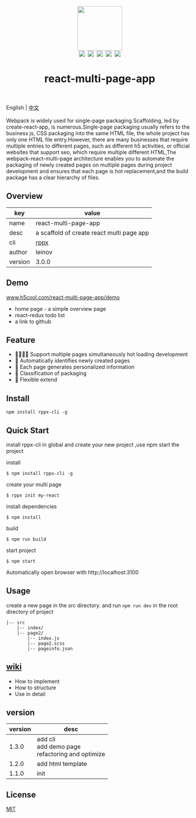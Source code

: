 <div align="center">
    <img width="120px" src="https://raw.githubusercontent.com/leinov/react-multi-page-app/master/react-multi.png" /><br>
    <div>
        <img src="https://img.shields.io/github/license/leinov/react-multi-page-app.svg" />&nbsp
        <img src="https://img.shields.io/github/forks/leinov/react-multi-page-app.svg" />&nbsp
        <img src="https://img.shields.io/github/stars/leinov/react-multi-page-app.svg">&nbsp
        <img src="https://img.shields.io/npm/dt/rppx-cli.svg" />&nbsp
        <img src="https://img.shields.io/npm/v/rppx-cli.svg?style=flat" />
    </div>
    <h1>react-multi-page-app</h1>
</div>
<br>

English | [中文](README-ZH.md)
<br><br>
Webpack is widely used for single-page packaging.Scaffolding, led by create-react-app, is numerous.Single-page packaging usually refers to the business js, CSS packaging into the same HTML file, the whole project has only one HTML file entry.However, there are many businesses that require multiple entries to different pages, such as different h5 activities, or official websites that support seo, which require multiple different HTML,The webpack-react-multi-page architecture enables you to automate the packaging of newly created pages on multiple pages during project development and ensures that each page is hot replacement,and the build package has a clear hierarchy of files.



## Overview

key | value
---|---
name | react-multi-page-app
desc | a scaffold of create react multi page app
cli | [rppx]()
author | leinov
version | 3.0.0


## Demo 
www.h5cool.com/react-multi-page-app/demo
* home page - a simple overview page
* react-redux todo list
* a link to github

## Feature
* 👩‍👩‍👧‍👧 Support multiple pages simultaneously hot loading development
* 📇 Automatically identifies newly created pages
* 📝 Each page generates personalized information
* 🚻 Classification of packaging
* 🔗 Flexible extend

## Install
```
npm install rppx-cli -g

```

## Quick Start
install rppx-cli in global and create your new project ,use npm start the project 

install 
```
$ npm install rppx-cli -g
```
create your multi page

```
$ rppx init my-react
```

install dependencies

```
$ npm install 
```
build

```
$ npm run build
```

start project
```
$ npm start
```

Automatically open browser with http://localhost:3100 

## Usage
create a new page in the src directory. and run ```npm run dev``` in the root directory of project
```
|-- src
    |-- index/
    |-- page2/
        |-- index.js
        |-- page2.scss
        |-- pageinfo.json
```

## [wiki]()
* How to implement
* How to structure 
* Use in detail
## version

version | desc
---|---
1.3.0 | add cli<br> add demo page <br> refactoring and optimize 
1.2.0 | add html template 
1.1.0 | init 

## License
[MIT](https://opensource.org/licenses/MIT)